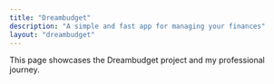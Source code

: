 ```yaml
---
title: "Dreambudget"
description: "A simple and fast app for managing your finances"
layout: "dreambudget"
---
```


This page showcases the Dreambudget project and my professional journey.
